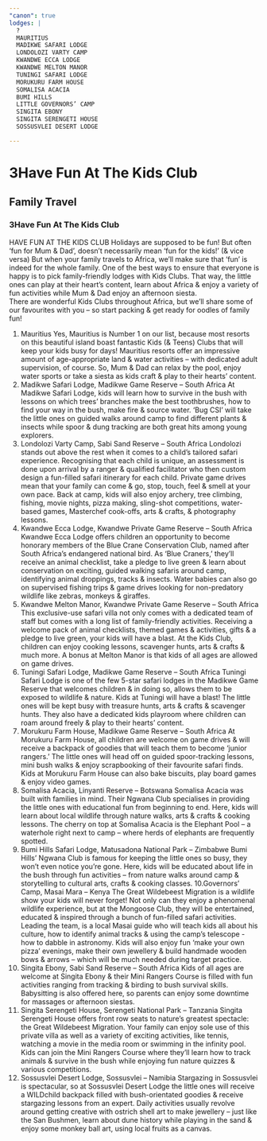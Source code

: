 ```yaml
---
"canon": true
lodges: |
  ?
  MAURITIUS
  MADIKWE SAFARI LODGE
  LONDOLOZI VARTY CAMP
  KWANDWE ECCA LODGE
  KWANDWE MELTON MANOR
  TUNINGI SAFARI LODGE
  MORUKURU FARM HOUSE
  SOMALISA ACACIA
  BUMI HILLS
  LITTLE GOVERNORS’ CAMP
  SINGITA EBONY
  SINGITA SERENGETI HOUSE
  SOSSUSVLEI DESERT LODGE

---
```


# 3Have Fun At The Kids Club
## Family Travel
### 3Have Fun At The Kids Club

HAVE FUN AT THE KIDS CLUB
Holidays are supposed to be fun!  But often ‘fun for Mum &amp; Dad’, doesn’t necessarily mean ‘fun for the kids!’ (&amp; vice versa) But when your family travels to Africa, we’ll make sure that ‘fun’ is indeed for the whole family.
One of the best ways to ensure that everyone is happy is to pick family-friendly lodges with Kids Clubs. That way, the little ones can play at their heart’s content, learn about Africa &amp; enjoy a variety of fun activities while Mum &amp; Dad enjoy an afternoon siesta.   
There are wonderful Kids Clubs throughout Africa, but we’ll share some of our favourites with you – so start packing &amp; get ready for oodles of family fun!
1. Mauritius
Yes, Mauritius is Number 1 on our list, because most resorts on this beautiful island boast fantastic Kids (&amp; Teens) Clubs that will keep your kids busy for days!  Mauritius resorts offer an impressive amount of age-appropriate land &amp; water activities – with dedicated adult supervision, of course.  So, Mum &amp; Dad can relax by the pool, enjoy water sports or take a siesta as kids craft &amp; play to their hearts’ content.
2. Madikwe Safari Lodge, Madikwe Game Reserve – South Africa
At Madikwe Safari Lodge, kids will learn how to survive in the bush with lessons on which trees’ branches make the best toothbrushes, how to find your way in the bush, make fire &amp; source water.  ‘Bug CSI’ will take the little ones on guided walks around camp to find different plants &amp; insects while spoor &amp; dung tracking are both great hits among young explorers.
3. Londolozi Varty Camp, Sabi Sand Reserve – South Africa
Londolozi stands out above the rest when it comes to a child’s tailored safari experience.  Recognising that each child is unique, an assessment is done upon arrival by a ranger &amp; qualified facilitator who then custom design a fun-filled safari itinerary for each child.  Private game drives mean that your family can come &amp; go, stop, touch, feel &amp; smell at your own pace.  Back at camp, kids will also enjoy archery, tree climbing, fishing, movie nights, pizza making, sling-shot competitions, water-based games, Masterchef cook-offs, arts &amp; crafts, &amp; photography lessons.
4. Kwandwe Ecca Lodge, Kwandwe Private Game Reserve – South Africa
Kwandwe Ecca Lodge offers children an opportunity to become honorary members of the Blue Crane Conservation Club, named after South Africa’s endangered national bird.  As ‘Blue Craners,’ they’ll receive an animal checklist, take a pledge to live green &amp; learn about conservation on exciting, guided walking safaris around camp, identifying animal droppings, tracks &amp; insects.  Water babies can also go on supervised fishing trips &amp; game drives looking for non-predatory wildlife like zebras, monkeys &amp; giraffes.
5. Kwandwe Melton Manor, Kwandwe Private Game Reserve – South Africa
This exclusive-use safari villa not only comes with a dedicated team of staff but comes with a long list of family-friendly activities.  Receiving a welcome pack of animal checklists, themed games &amp; activities, gifts &amp; a pledge to live green, your kids will have a blast.  At the Kids Club, children can enjoy cooking lessons, scavenger hunts, arts &amp; crafts &amp; much more.  A bonus at Melton Manor is that kids of all ages are allowed on game drives.
6. Tuningi Safari Lodge, Madikwe Game Reserve – South Africa
Tuningi Safari Lodge is one of the few 5-star safari lodges in the Madikwe Game Reserve that welcomes children &amp; in doing so, allows them to be exposed to wildlife &amp; nature.  Kids at Tuningi will have a blast!  The little ones will be kept busy with treasure hunts, arts &amp; crafts &amp; scavenger hunts.  They also have a dedicated kids playroom where children can roam around freely &amp; play to their hearts’ content.
7. Morukuru Farm House, Madikwe Game Reserve – South Africa
At Morukuru Farm House, all children are welcome on game drives &amp; will receive a backpack of goodies that will teach them to become ‘junior rangers.’  The little ones will head off on guided spoor-tracking lessons, mini bush walks &amp; enjoy scrapbooking of their favourite safari finds.  Kids at Morukuru Farm House can also bake biscuits, play board games &amp; enjoy video games.
8. Somalisa Acacia, Linyanti Reserve – Botswana
Somalisa Acacia was built with families in mind.  Their Ngwana Club specialises in providing the little ones with educational fun from beginning to end.  Here, kids will learn about local wildlife through nature walks, arts &amp; crafts &amp; cooking lessons.  The cherry on top at Somalisa Acacia is the Elephant Pool – a waterhole right next to camp – where herds of elephants are frequently spotted.  
9. Bumi Hills Safari Lodge, Matusadona National Park – Zimbabwe
Bumi Hills’ Ngwana Club is famous for keeping the little ones so busy, they won’t even notice you’re gone.  Here, kids will be educated about life in the bush through fun activities – from nature walks around camp &amp; storytelling to cultural arts, crafts &amp; cooking classes.
10.Governors’ Camp, Masai Mara – Kenya
The Great Wildebeest Migration is a wildlife show your kids will never forget!  Not only can they enjoy a phenomenal wildlife experience, but at the Mongoose Club, they will be entertained, educated &amp; inspired through a bunch of fun-filled safari activities.  Leading the team, is a local Masai guide who will teach kids all about his culture, how to identify animal tracks &amp; using the camp’s telescope - how to dabble in astronomy.  Kids will also enjoy fun ‘make your own pizza’ evenings, make their own jewellery &amp; build handmade wooden bows &amp; arrows – which will be much needed during target practice.
11. Singita Ebony, Sabi Sand Reserve – South Africa
Kids of all ages are welcome at Singita Ebony &amp; their Mini Rangers Course is filled with fun activities ranging from tracking &amp; birding to bush survival skills.  Babysitting is also offered here, so parents can enjoy some downtime for massages or afternoon siestas.  
12. Singita Serengeti House, Serengeti National Park – Tanzania
Singita Serengeti House offers front row seats to nature’s greatest spectacle:  the Great Wildebeest Migration.  Your family can enjoy sole use of this private villa as well as a variety of exciting activities, like tennis, watching a movie in the media room or swimming in the infinity pool.  Kids can join the Mini Rangers Course where they’ll learn how to track animals &amp; survive in the bush while enjoying fun nature quizzes &amp; various competitions.
13. Sossusvlei Desert Lodge, Sossusvlei – Namibia
Stargazing in Sossusvlei is spectacular, so at Sossusvlei Desert Lodge the little ones will receive a WILDchild backpack filled with bush-orientated goodies &amp; receive stargazing lessons from an expert.  Daily activities usually revolve around getting creative with ostrich shell art to make jewellery – just like the San Bushmen, learn about dune history while playing in the sand &amp; enjoy some monkey ball art, using local fruits as a canvas.